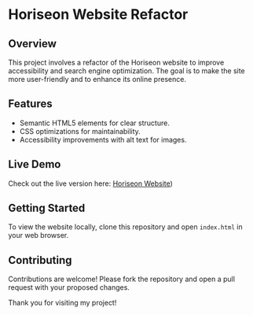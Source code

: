 # Horiseon Website Refactor

## Overview
This project involves a refactor of the Horiseon website to improve accessibility and search engine optimization. The goal is to make the site more user-friendly and to enhance its online presence.

## Features
- Semantic HTML5 elements for clear structure.
- CSS optimizations for maintainability.
- Accessibility improvements with alt text for images.


## Live Demo
Check out the live version here: [Horiseon Website]([https://stgowf.github.io/FirstProject/))

## Getting Started
To view the website locally, clone this repository and open `index.html` in your web browser.

## Contributing
Contributions are welcome! Please fork the repository and open a pull request with your proposed changes.


Thank you for visiting my project!
